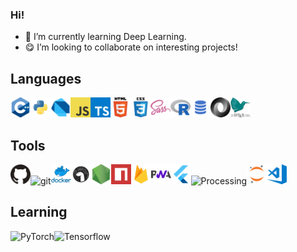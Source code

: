 ### Hi!

- 🤔 I’m currently learning Deep Learning.
- 😋 I’m looking to collaborate on interesting projects!

## Languages
<img alt="C++" title="C++"  width="32px" src="https://raw.githubusercontent.com/github/explore/80688e429a7d4ef2fca1e82350fe8e3517d3494d/topics/cpp/cpp.png"><img alt="Python" title="Python"  width="32px" src="https://raw.githubusercontent.com/github/explore/80688e429a7d4ef2fca1e82350fe8e3517d3494d/topics/python/python.png"><img alt="Dart" title="Dart"  width="32px" src="https://raw.githubusercontent.com/github/explore/80688e429a7d4ef2fca1e82350fe8e3517d3494d/topics/dart/dart.png"><img alt="JavaScript" title="JavaScript"  width="32px" src="https://raw.githubusercontent.com/github/explore/80688e429a7d4ef2fca1e82350fe8e3517d3494d/topics/javascript/javascript.png"><img alt="TypeScript" title="TypeScript"  width="32px" src="https://raw.githubusercontent.com/github/explore/80688e429a7d4ef2fca1e82350fe8e3517d3494d/topics/typescript/typescript.png"><img alt="HTML" title="HTML"  width="32px" src="https://raw.githubusercontent.com/github/explore/80688e429a7d4ef2fca1e82350fe8e3517d3494d/topics/html/html.png"><img alt="CSS" title="CSS"  width="32px" src="https://raw.githubusercontent.com/github/explore/80688e429a7d4ef2fca1e82350fe8e3517d3494d/topics/css/css.png"><img alt="Sass" title="Sass"  width="32px" src="https://raw.githubusercontent.com/github/explore/80688e429a7d4ef2fca1e82350fe8e3517d3494d/topics/sass/sass.png"><img alt="R" title="R"  width="32px" src="https://raw.githubusercontent.com/github/explore/80688e429a7d4ef2fca1e82350fe8e3517d3494d/topics/r/r.png"><img alt="SQL" title="SQL"  width="32px" src="https://raw.githubusercontent.com/github/explore/80688e429a7d4ef2fca1e82350fe8e3517d3494d/topics/sql/sql.png"><img alt="JSON" title="JSON"  width="32px" src="https://raw.githubusercontent.com/github/explore/80688e429a7d4ef2fca1e82350fe8e3517d3494d/topics/json/json.png"><img alt="LaTeX" title="LaTeX"  width="32px" src="https://raw.githubusercontent.com/github/explore/80688e429a7d4ef2fca1e82350fe8e3517d3494d/topics/latex/latex.png">

## Tools
<img alt="Github" title="Github"  width="32px" src="https://raw.githubusercontent.com/github/explore/89bdd9644f44d1b12180fd512b95574fe4c54617/topics/github-api/github-api.png"><img alt="git" title="git"  width="32px" src="https://avatars.githubusercontent.com/u/18133?s=32&v=4"><img alt="Docker" title="Docker"  width="32px" src="https://raw.githubusercontent.com/github/explore/80688e429a7d4ef2fca1e82350fe8e3517d3494d/topics/docker/docker.png"><img alt="Deno" title="Deno"  width="32px" src="https://raw.githubusercontent.com/github/explore/361e2821e2dea67711cde99c9c40ed357061cf27/topics/deno/deno.png"><img alt="Node.js" title="Node.js"  width="32px" src="https://raw.githubusercontent.com/github/explore/80688e429a7d4ef2fca1e82350fe8e3517d3494d/topics/nodejs/nodejs.png"><img alt="npm" title="npm"  width="32px" src="https://raw.githubusercontent.com/github/explore/80688e429a7d4ef2fca1e82350fe8e3517d3494d/topics/npm/npm.png"><img alt="Firebase" title="Firebase"  width="32px" src="https://raw.githubusercontent.com/github/explore/80688e429a7d4ef2fca1e82350fe8e3517d3494d/topics/firebase/firebase.png"><img alt="PWA" title="PWA"  width="32px" src="https://raw.githubusercontent.com/github/explore/80688e429a7d4ef2fca1e82350fe8e3517d3494d/topics/pwa/pwa.png"><img alt="Flutter" title="Flutter"  width="32px" src="https://raw.githubusercontent.com/github/explore/cebd63002168a05a6a642f309227eefeccd92950/topics/flutter/flutter.png"><img alt="Processing" title="Processing"  width="32px" src="https://avatars.githubusercontent.com/u/1617169?s=32&v=4"><img alt="Jupyter Notebook" title="Jupyter Notebook"  width="32px" src="https://raw.githubusercontent.com/github/explore/80688e429a7d4ef2fca1e82350fe8e3517d3494d/topics/jupyter-notebook/jupyter-notebook.png"><img alt="VSCode" title="VSCode"  width="32px" src="https://raw.githubusercontent.com/github/explore/80688e429a7d4ef2fca1e82350fe8e3517d3494d/topics/visual-studio-code/visual-studio-code.png">


## Learning
<img alt="PyTorch" title="PyTorch" height="32px" src="https://upload.wikimedia.org/wikipedia/commons/thumb/1/10/PyTorch_logo_icon.svg/198px-PyTorch_logo_icon.svg.png"><img alt="Tensorflow" title="Tensorflow"  height="32px" src="https://upload.wikimedia.org/wikipedia/commons/thumb/2/2d/Tensorflow_logo.svg/224px-Tensorflow_logo.svg.png">

